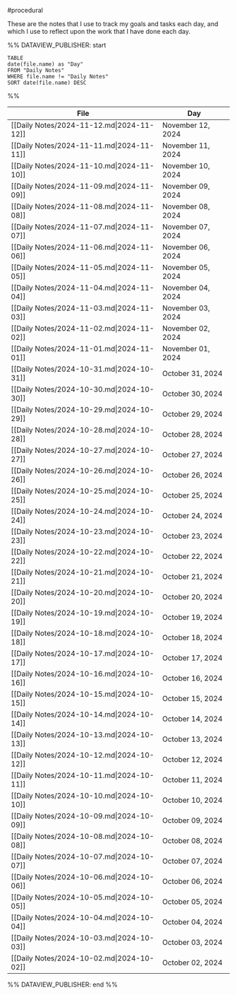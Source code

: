 #procedural 

These are the notes that I use to track my goals and tasks each day, and which I use to reflect upon the work that I have done each day.

%% DATAVIEW_PUBLISHER: start
```dataview
TABLE
date(file.name) as "Day"
FROM "Daily Notes"
WHERE file.name != "Daily Notes"
SORT date(file.name) DESC
```
%%

| File                                      | Day               |
| ----------------------------------------- | ----------------- |
| [[Daily Notes/2024-11-12.md\|2024-11-12]] | November 12, 2024 |
| [[Daily Notes/2024-11-11.md\|2024-11-11]] | November 11, 2024 |
| [[Daily Notes/2024-11-10.md\|2024-11-10]] | November 10, 2024 |
| [[Daily Notes/2024-11-09.md\|2024-11-09]] | November 09, 2024 |
| [[Daily Notes/2024-11-08.md\|2024-11-08]] | November 08, 2024 |
| [[Daily Notes/2024-11-07.md\|2024-11-07]] | November 07, 2024 |
| [[Daily Notes/2024-11-06.md\|2024-11-06]] | November 06, 2024 |
| [[Daily Notes/2024-11-05.md\|2024-11-05]] | November 05, 2024 |
| [[Daily Notes/2024-11-04.md\|2024-11-04]] | November 04, 2024 |
| [[Daily Notes/2024-11-03.md\|2024-11-03]] | November 03, 2024 |
| [[Daily Notes/2024-11-02.md\|2024-11-02]] | November 02, 2024 |
| [[Daily Notes/2024-11-01.md\|2024-11-01]] | November 01, 2024 |
| [[Daily Notes/2024-10-31.md\|2024-10-31]] | October 31, 2024  |
| [[Daily Notes/2024-10-30.md\|2024-10-30]] | October 30, 2024  |
| [[Daily Notes/2024-10-29.md\|2024-10-29]] | October 29, 2024  |
| [[Daily Notes/2024-10-28.md\|2024-10-28]] | October 28, 2024  |
| [[Daily Notes/2024-10-27.md\|2024-10-27]] | October 27, 2024  |
| [[Daily Notes/2024-10-26.md\|2024-10-26]] | October 26, 2024  |
| [[Daily Notes/2024-10-25.md\|2024-10-25]] | October 25, 2024  |
| [[Daily Notes/2024-10-24.md\|2024-10-24]] | October 24, 2024  |
| [[Daily Notes/2024-10-23.md\|2024-10-23]] | October 23, 2024  |
| [[Daily Notes/2024-10-22.md\|2024-10-22]] | October 22, 2024  |
| [[Daily Notes/2024-10-21.md\|2024-10-21]] | October 21, 2024  |
| [[Daily Notes/2024-10-20.md\|2024-10-20]] | October 20, 2024  |
| [[Daily Notes/2024-10-19.md\|2024-10-19]] | October 19, 2024  |
| [[Daily Notes/2024-10-18.md\|2024-10-18]] | October 18, 2024  |
| [[Daily Notes/2024-10-17.md\|2024-10-17]] | October 17, 2024  |
| [[Daily Notes/2024-10-16.md\|2024-10-16]] | October 16, 2024  |
| [[Daily Notes/2024-10-15.md\|2024-10-15]] | October 15, 2024  |
| [[Daily Notes/2024-10-14.md\|2024-10-14]] | October 14, 2024  |
| [[Daily Notes/2024-10-13.md\|2024-10-13]] | October 13, 2024  |
| [[Daily Notes/2024-10-12.md\|2024-10-12]] | October 12, 2024  |
| [[Daily Notes/2024-10-11.md\|2024-10-11]] | October 11, 2024  |
| [[Daily Notes/2024-10-10.md\|2024-10-10]] | October 10, 2024  |
| [[Daily Notes/2024-10-09.md\|2024-10-09]] | October 09, 2024  |
| [[Daily Notes/2024-10-08.md\|2024-10-08]] | October 08, 2024  |
| [[Daily Notes/2024-10-07.md\|2024-10-07]] | October 07, 2024  |
| [[Daily Notes/2024-10-06.md\|2024-10-06]] | October 06, 2024  |
| [[Daily Notes/2024-10-05.md\|2024-10-05]] | October 05, 2024  |
| [[Daily Notes/2024-10-04.md\|2024-10-04]] | October 04, 2024  |
| [[Daily Notes/2024-10-03.md\|2024-10-03]] | October 03, 2024  |
| [[Daily Notes/2024-10-02.md\|2024-10-02]] | October 02, 2024  |

%% DATAVIEW_PUBLISHER: end %%